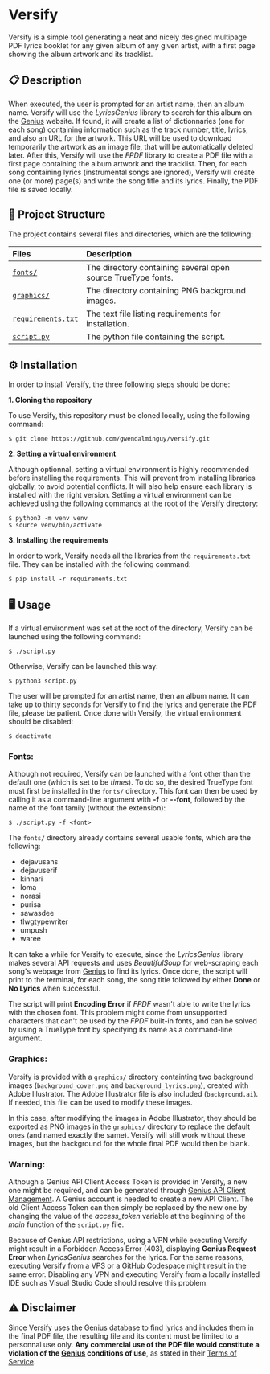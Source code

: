 # Versify

Versify is a simple tool generating a neat and nicely designed multipage PDF lyrics booklet for any given album of any given artist, with a first page showing the album artwork and its tracklist.

## 📋 Description

When executed, the user is prompted for an artist name, then an album name. Versify will use the *LyricsGenius* library to search for this album on the [Genius](https://genius.com) website. If found, it will create a list of dictionnaries (one for each song) containing information such as the track number, title, lyrics, and also an URL for the artwork.
This URL will be used to download temporarily the artwork as an image file, that will be automatically deleted later. After this, Versify will use the *FPDF* library to create a PDF file with a first page containing the album artwork and the tracklist. Then, for each song containing lyrics (instrumental songs are ignored), Versify will create one (or more) page(s) and write the song title and its lyrics. Finally, the PDF file is saved locally.

## 📂 Project Structure

The project contains several files and directories, which are the following:

| Files | Description |
| :---- | :---------- |
| [`fonts/`](https://github.com/gwendalminguy/versify/tree/main/fonts) | The directory containing several open source TrueType fonts. |
| [`graphics/`](https://github.com/gwendalminguy/versify/tree/main/graphics) | The directory containing PNG background images. |
| [`requirements.txt`](https://github.com/gwendalminguy/versify/blob/main/requirements.txt) | The text file listing requirements for installation. |
| [`script.py`](https://github.com/gwendalminguy/versify/blob/main/script.py) | The python file containing the script. |

## ⚙️ Installation

In order to install Versify, the three following steps should be done:

**1. Cloning the repository**

To use Versify, this repository must be cloned locally, using the following command:

```
$ git clone https://github.com/gwendalminguy/versify.git
```

**2. Setting a virtual environment**

Although optionnal, setting a virtual environment is highly recommended before installing the requirements. This will prevent from installing libraries globally, to avoid potential conflicts. It will also help ensure each library is installed with the right version. Setting a virtual environment can be achieved using the following commands at the root of the Versify directory:

```
$ python3 -m venv venv
$ source venv/bin/activate
```

**3. Installing the requirements**

In order to work, Versify needs all the libraries from the `requirements.txt` file. They can be installed with the following command:

```
$ pip install -r requirements.txt
```

## 🖥️ Usage

If a virtual environment was set at the root of the directory, Versify can be launched using the following command:

```
$ ./script.py
```

Otherwise, Versify can be launched this way:

```
$ python3 script.py
```

The user will be prompted for an artist name, then an album name. It can take up to thirty seconds for Versify to find the lyrics and generate the PDF file, please be patient. Once done with Versify, the virtual environment should be disabled:

```
$ deactivate
```

### Fonts:

Although not required, Versify can be launched with a font other than the default one (which is set to be *times*). To do so, the desired TrueType font must first be installed in the `fonts/` directory. This font can then be used by calling it as a command-line argument with **-f** or **--font**, followed by the name of the font family (without the extension):

```
$ ./script.py -f <font>
```

The `fonts/` directory already contains several usable fonts, which are the following:

- dejavusans
- dejavuserif
- kinnari
- loma
- norasi
- purisa
- sawasdee
- tlwgtypewriter
- umpush
- waree

It can take a while for Versify to execute, since the *LyricsGenius* library makes several API requests and uses *BeautifulSoup* for web-scraping each song's webpage from [Genius](https://genius.com) to find its lyrics. Once done, the script will print to the terminal, for each song, the song title followed by either **Done** or **No Lyrics** when successful.

The script will print **Encoding Error** if *FPDF* wasn't able to write the lyrics with the chosen font. This problem might come from unsupported characters that can't be used by the *FPDF* built-in fonts, and can be solved by using a TrueType font by specifying its name as a command-line argument.

### Graphics:

Versify is provided with a `graphics/` directory containting two background images (`background_cover.png` and `background_lyrics.png`), created with Adobe Illustrator. The Adobe Illustrator file is also included (`background.ai`). If needed, this file can be used to modify these images.

In this case, after modifying the images in Adobe Illustrator, they should be exported as PNG images in the `graphics/` directory to replace the default ones (and named exactly the same). Versify will still work without these images, but the background for the whole final PDF would then be blank.

### Warning:

Although a Genius API Client Access Token is provided in Versify, a new one might be required, and can be generated through [Genius API Client Management](https://genius.com/api-clients/new). A Genius account is needed to create a new API Client. The old Client Access Token can then simply be replaced by the new one by changing the value of the *access_token* variable at the beginning of the *main* function of the `script.py` file.

Because of Genius API restrictions, using a VPN while executing Versify might result in a Forbidden Access Error (403), displaying **Genius Request Error** when *LyricsGenius* searches for the lyrics. For the same reasons, executing Versify from a VPS or a GitHub Codespace might result in the same error. Disabling any VPN and executing Versify from a locally installed IDE such as Visual Studio Code should resolve this problem.

## ⚠️ Disclaimer

Since Versify uses the [Genius](https://genius.com) database to find lyrics and includes them in the final PDF file, the resulting file and its content must be limited to a personnal use only. **Any commercial use of the PDF file would constitute a violation of the [Genius](https://genius.com) conditions of use**, as stated in their [Terms of Service](https://genius.com/static/terms).

